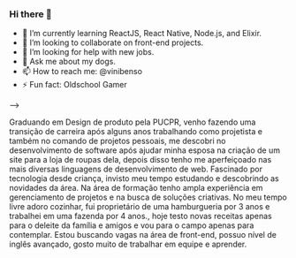 ### Hi there 👋



- 🌱 I’m currently learning ReactJS, React Native, Node.js, and Elixir.
- 👯 I’m looking to collaborate on  front-end projects.
- 🤔 I’m looking for help with new jobs.
- 💬 Ask me about my dogs.
- 📫 How to reach me: @vinibenso
- ⚡ Fun fact:  Oldschool Gamer

-->

   Graduando em Design de produto pela PUCPR, venho fazendo uma transição de carreira após alguns anos trabalhando como projetista e também no comando de projetos pessoais, me descobri no desenvolvimento de software após ajudar minha esposa na criação de um site para a loja de roupas dela, depois disso tenho me aperfeiçoado nas mais diversas linguagens de desenvolvimento de web.
    Fascinado por tecnologia desde criança, invisto meu tempo estudando e descobrindo as novidades da área. Na área de formação tenho ampla experiência em gerenciamento de projetos e na busca de soluções criativas.
    No meu tempo livre adoro cozinhar, fui proprietário de uma hamburgueria por 3 anos e trabalhei em uma fazenda por 4 anos., hoje testo novas receitas apenas para o deleite da família e amigos e vou para o campo apenas para contemplar.
    Estou buscando vagas na área de front-end, possuo nível de inglês avançado, gosto muito de trabalhar em equipe e aprender.
